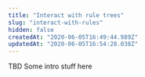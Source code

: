 ```yaml
---
title: "Interact with rule trees"
slug: "interact-with-rules"
hidden: false
createdAt: "2020-06-05T16:49:44.989Z"
updatedAt: "2020-06-05T16:54:28.038Z"
---
```

TBD Some intro stuff here